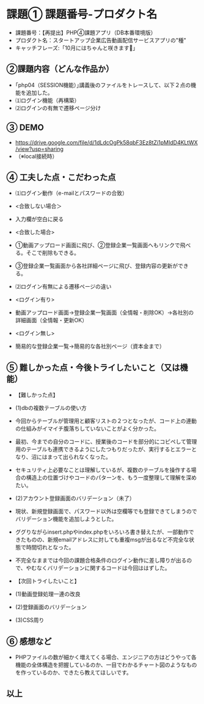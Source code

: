 # 課題① 課題番号-プロダクト名
- 課題番号：【再提出】PHP④課題アプリ（DB本番環境版）
- プロダクト名：スタートアップ企業広告動画配信サービスアプリの"種"
- キャッチフレーズ:「10月にはちゃんと咲きます🌸」

## ②課題内容（どんな作品か）
- ｢php04（SESSION機能）｣講義後のファイルをトレースして、以下２点の機能を追加した。
- ⑴ログイン機能（再構築）
- ⑵ログインの有無で遷移ページ分け

## ③ DEMO
- https://drive.google.com/file/d/1dLdcOgPk58qbF3Ez8tZi1pMIdD4KLtWX/view?usp=sharing
- （※local接続時）

## ④ 工夫した点・こだわった点

- ⑴ログイン動作（e-mailとパスワードの合致）
- <合致しない場合＞
- 入力欄が空白に戻る
- <合致した場合>
- ①動画アップロード画面に飛び、②登録企業一覧画面へもリンクで飛べる。そこで削除もできる。
- ③登録企業一覧画面から各社詳細ページに飛び、登録内容の更新ができる。

- ⑵ログイン有無による遷移ページの違い
- <ログイン有り>
- 動画アップロード画面→登録企業一覧画面（全情報・削除OK）→各社別の詳細画面（全情報・更新OK）
- <ログイン無し>
- 簡易的な登録企業一覧→簡易的な各社別ページ（資本金まで）

## ⑤ 難しかった点・今後トライしたいこと（又は機能）
- 【難しかった点】

- (1)dbの複数テーブルの使い方
- 今回からテーブルが管理用と顧客リストの２つとなったが、コード上の連動の仕組みがイマイチ腹落ちしていないことがよく分かった。
- 最初、今までの自分のコードに、授業後のコードを部分的にコピペして管理用のテーブルも連携できるようにしたつもりだったが、実行するとエラーとなり、沼にはまって出られなくなった。
- セキュリティ上必要なことは理解しているが、複数のテーブルを操作する場合の構造上の位置づけやコードのパターンを、もう一度整理して理解を深めたい。

- (2)アカウント登録画面のバリデーション（未了）
- 現状、新規登録画面で、パスワード以外は空欄等でも登録できてしまうのでバリデーション機能を追加しようとした。
- ググりながらinsert.phpやindex.phpをいろいろ書き替えたが、一部動作できたものの、新規emailアドレスに対しても重複msgが出るなど不完全な状態で時間切れとなった。
- 不完全なままでは今回の課題合格条件のログイン動作に差し障りが出るので、やむなくバリデーションに関するコードは今回ははずした。

- 【次回トライしたいこと】

- (1)動画登録処理一連の改良

- (2)登録画面のバリデーション

- (3)CSS周り

## ⑥ 感想など
- PHPファイルの数が細かく増えてくる場合、エンジニアの方はどうやって各機能の全体構造を把握しているのか、一目でわかるチャート図のようなものを作っているのか、できたら教えてほしいです。

## 以上
